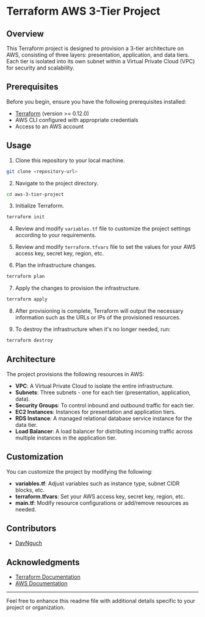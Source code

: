 # Terraform AWS 3-Tier Project

## Overview

This Terraform project is designed to provision a 3-tier architecture on AWS, consisting of three layers: presentation, application, and data tiers. Each tier is isolated into its own subnet within a Virtual Private Cloud (VPC) for security and scalability.

## Prerequisites

Before you begin, ensure you have the following prerequisites installed:

- [Terraform](https://www.terraform.io/) (version >= 0.12.0)
- AWS CLI configured with appropriate credentials
- Access to an AWS account

## Usage

1. Clone this repository to your local machine.

```bash
git clone <repository-url>
```

2. Navigate to the project directory.

```bash
cd aws-3-tier-project
```

3. Initialize Terraform.

```bash
terraform init
```

4. Review and modify `variables.tf` file to customize the project settings according to your requirements.

5. Review and modify `terraform.tfvars` file to set the values for your AWS access key, secret key, region, etc.

6. Plan the infrastructure changes.

```bash
terraform plan
```

7. Apply the changes to provision the infrastructure.

```bash
terraform apply
```

8. After provisioning is complete, Terraform will output the necessary information such as the URLs or IPs of the provisioned resources.

9. To destroy the infrastructure when it's no longer needed, run:

```bash
terraform destroy
```

## Architecture

The project provisions the following resources in AWS:

- **VPC**: A Virtual Private Cloud to isolate the entire infrastructure.
- **Subnets**: Three subnets - one for each tier (presentation, application, data).
- **Security Groups**: To control inbound and outbound traffic for each tier.
- **EC2 Instances**: Instances for presentation and application tiers.
- **RDS Instance**: A managed relational database service instance for the data tier.
- **Load Balancer**: A load balancer for distributing incoming traffic across multiple instances in the application tier.

## Customization

You can customize the project by modifying the following:

- **variables.tf**: Adjust variables such as instance type, subnet CIDR blocks, etc.
- **terraform.tfvars**: Set your AWS access key, secret key, region, etc.
- **main.tf**: Modify resource configurations or add/remove resources as needed.

## Contributors

- [DavNguch](mailto:davngure254@gmail.com)


## Acknowledgments

- [Terraform Documentation](https://www.terraform.io/docs/index.html)
- [AWS Documentation](https://docs.aws.amazon.com/index.html)

---

Feel free to enhance this readme file with additional details specific to your project or organization.